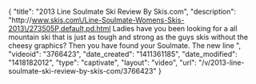 {
    "title": "2013 Line Soulmate Ski Review By Skis.com",
    "description": "http:\/\/www.skis.com\/Line-Soulmate-Womens-Skis-2013\/273505P,default,pd.html  Ladies have you been looking for a all mountain ski that is just as tough and strong as the guys skis without the cheesy graphics? Then you have found your Soulmate. The new line ",
    "videoid": "3766423",
    "date_created": "1411361185",
    "date_modified": "1418182012",
    "type": "captivate",
    "layout": "video",
    "url": "\/v\/2013-line-soulmate-ski-review-by-skis-com\/3766423"
}
